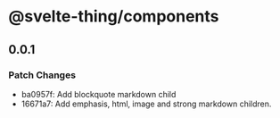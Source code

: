 # @svelte-thing/components

## 0.0.1

### Patch Changes

- ba0957f: Add blockquote markdown child
- 16671a7: Add emphasis, html, image and strong markdown children.
